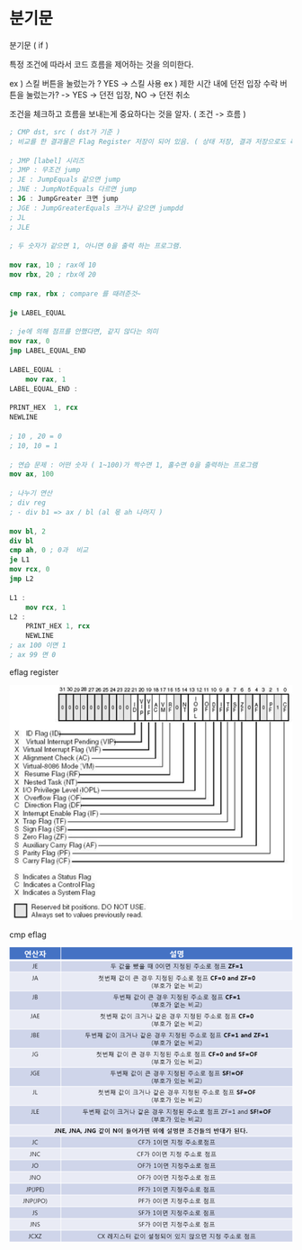 # 분기문

분기문 ( if )

특정 조건에 따라서 코드 흐름을 제어하는 것을 의미한다.

ex ) 스킬 버튼을 눌렀는가 ?  YES -> 스킬 사용 ex ) 제한 시간 내에 던전 입장 수락 버튼을 눌렀는가? -> YES -> 던전 입장, NO -> 던전 취소

조건을 체크하고 흐름을 보내는게 중요하다는 것을 알자. ( 조건 -> 흐름 )

```nasm
; CMP dst, src ( dst가 기준 )
; 비교를 한 결과물은 Flag Register 저장이 되어 있음. ( 상태 저장, 결과 저장으로도 레지스터가 쓰이기도 한다는 것을 알자. )

; JMP [label] 시리즈
; JMP : 무조건 jump
; JE : JumpEquals 같으면 jump
; JNE : JumpNotEquals 다르면 jump
: JG : JumpGreater 크면 jump
; JGE : JumpGreaterEquals 크거나 같으면 jumpdd
; JL
; JLE

; 두 숫자가 같으면 1, 아니면 0을 출력 하는 프로그램.

mov rax, 10 ; rax에 10
mov rbx, 20 ; rbx에 20

cmp rax, rbx ; compare 를 때려준것~

je LABEL_EQUAL

; je에 의해 점프를 안했다면, 같지 않다는 의미
mov rax, 0
jmp LABEL_EQUAL_END

LABEL_EQUAL :
	mov rax, 1
LABEL_EQUAL_END :

PRINT_HEX  1, rcx
NEWLINE

; 10 , 20 = 0
; 10, 10 = 1

; 연습 문제 : 어떤 숫자 ( 1~100)가 짝수면 1, 홀수면 0을 출력하는 프로그램
mov ax, 100

; 나누기 연산
; div reg
; - div b1 => ax / bl (al 몫 ah 나머지 )

mov bl, 2
div bl
cmp ah, 0 ; 0과  비교
je L1
mov rcx, 0
jmp L2

L1 :
	mov rcx, 1
L2 :
	PRINT_HEX 1, rcx
	NEWLINE
; ax 100 이면 1
; ax 99 면 0
```

eflag register

![image-20231115121408600](../../../image/image-20231115121408600.png)

cmp eflag

![image-20231115121416211](../../../image/image-20231115121416211.png)